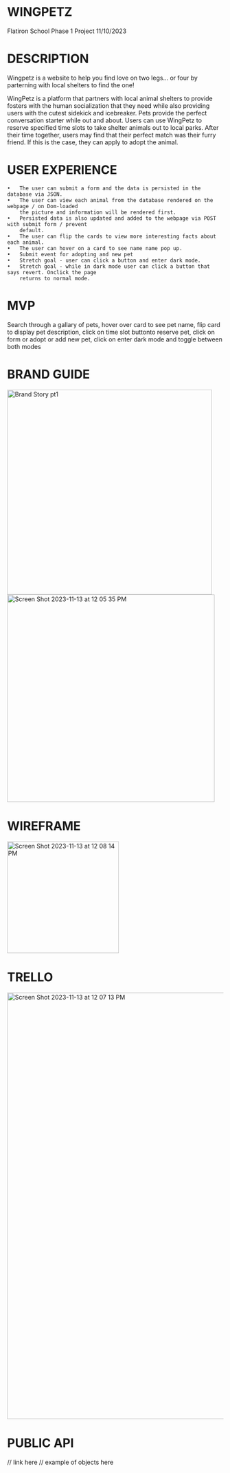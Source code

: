 # WINGPETZ

Flatiron School
Phase 1 Project 
11/10/2023

# DESCRIPTION

Wingpetz is a website to help you find love on two legs... or four by parterning with local shelters to find the one!

WingPetz is a platform that partners with local animal shelters to provide fosters with the human socialization that they need while also providing users with the cutest sidekick and icebreaker. Pets provide the perfect conversation starter while out and about. Users can use WingPetz to reserve specified time slots to take shelter animals out to local parks. After their time together, users may find that their perfect match was their furry friend. If this is the case, they can apply to adopt the animal.


# USER EXPERIENCE

	•	The user can submit a form and the data is persisted in the database via JSON.
	•	The user can view each animal from the database rendered on the webpage / on Dom-loaded
        the picture and information will be rendered first.
	•	Persisted data is also updated and added to the webpage via POST with submit form / prevent
        default.
	•	The user can flip the cards to view more interesting facts about each animal.
	•	The user can hover on a card to see name name pop up.
    •   Submit event for adopting and new pet
	•	Stretch goal - user can click a button and enter dark mode.
	•	Stretch goal - while in dark mode user can click a button that says revert. Onclick the page
        returns to normal mode.
	

# MVP
Search through a gallary of pets, hover over card to see pet name,
flip card to display pet description, click on time slot buttonto reserve pet,
click on form or adopt or add new pet, click on enter dark mode and toggle between both modes


# BRAND GUIDE
<img width="477" alt="Brand Story pt1" src="https://github.com/DorahelyS/Phase_1_Project/assets/142290529/bdd88c8a-56a0-4c93-9205-fcfe64488dff">
<img width="483" alt="Screen Shot 2023-11-13 at 12 05 35 PM" src="https://github.com/DorahelyS/Phase_1_Project/assets/142290529/db2cd7eb-efdf-4d6d-900f-53ac627deb41">

# WIREFRAME
<img width="260" alt="Screen Shot 2023-11-13 at 12 08 14 PM" src="https://github.com/DorahelyS/Phase_1_Project/assets/142290529/fcb3e1c0-5a1f-4693-9259-84ac5036d681">


# TRELLO
<img width="993" alt="Screen Shot 2023-11-13 at 12 07 13 PM" src="https://github.com/DorahelyS/Phase_1_Project/assets/142290529/b0ccab69-8688-45f7-999b-4a1d0078b842">

# PUBLIC API
// link here
// example of objects here 






